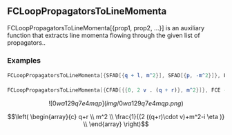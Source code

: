 ##  FCLoopPropagatorsToLineMomenta 

FCLoopPropagatorsToLineMomenta[{prop1, prop2, ...}]  is an auxiliary function that extracts line momenta flowing through the given list of propagators..

###  Examples 

```mathematica
FCLoopPropagatorsToLineMomenta[{SFAD[{q + l, m^2}], SFAD[{p, -m^2}]}, FCE -> True] 
 
FCLoopPropagatorsToLineMomenta[{CFAD[{{0, 2 v . (q + r)}, m^2}]}, FCE -> True, AuxiliaryMomenta -> {v}]
```

$$![0wa129q7e4mqp](img/0wa129q7e4mqp.png)$$

$$\left(
\begin{array}{c}
 q+r \\
 m^2 \\
 \frac{1}{(2 ((q+r)\cdot v)+m^2-i \eta )} \\
\end{array}
\right)$$
